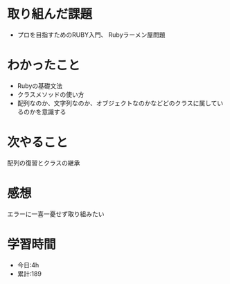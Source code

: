 # 取り組んだ課題
  - プロを目指すためのRUBY入門、 Rubyラーメン屋問題
# わかったこと
  - Rubyの基礎文法
  - クラスメソッドの使い方
  - 配列なのか、文字列なのか、オブジェクトなのかなどどのクラスに属しているのかを意識する
  
# 次やること
  配列の復習とクラスの継承
# 感想
エラーに一喜一憂せず取り組みたい
# 学習時間
- 今日:4h
- 累計:189